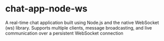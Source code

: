 # chat-app-node-ws
 A real-time chat application built using Node.js and the native WebSocket (ws) library. Supports multiple clients, message broadcasting, and live communication over a persistent WebSocket connection
